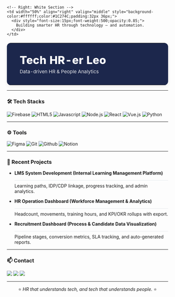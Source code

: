 <!-- HEADER -->
<table align="center" width="900" style="border:none;border-collapse:collapse;box-shadow:0 4px 12px rgba(0,0,0,0.08);border-radius:12px;overflow:hidden;font-family:'Inter',system-ui,Segoe UI,Roboto,sans-serif;margin-top:20px;">
  <tr>
    <!-- Left: Navy Section -->
    <td width="50%" align="left" valign="middle" style="background-color:#1C274C;color:#ffffff;padding:32px 40px;">
      <div style="font-size:34px;font-weight:800;letter-spacing:0.3px;">Tech HR-er Leo</div>
      <div style="font-size:15px;opacity:0.9;margin-top:6px;">Data-driven HR & People Analytics</div>
    </td>

    <!-- Right: White Section -->
    <td width="50%" align="right" valign="middle" style="background-color:#ffffff;color:#1C274C;padding:32px 36px;">
      <div style="font-size:15px;font-weight:500;opacity:0.85;">
        Building smarter HR through technology — and automation.
      </div>
    </td>
  </tr>
</table>

---

### 🛠️ Tech Stacks
![Firebase](https://img.shields.io/badge/Firebase-FFCA28?style=for-the-badge&logo=Firebase&logoColor=white)
![HTML5](https://img.shields.io/badge/HTML5-E34F26?style=for-the-badge&logo=HTML5&logoColor=white)
![Javascript](https://img.shields.io/badge/Javascript-F7DF1E?style=for-the-badge&logo=Javascript&logoColor=white)
![Node.js](https://img.shields.io/badge/Node.js-339933?style=for-the-badge&logo=Node.js&logoColor=white)
![React](https://img.shields.io/badge/React-61DAFB?style=for-the-badge&logo=React&logoColor=white)
![Vue.js](https://img.shields.io/badge/Vue.js-4FC08D?style=for-the-badge&logo=Vue.js&logoColor=white)
![Python](https://img.shields.io/badge/Python-3776AB?style=for-the-badge&logo=Python&logoColor=white)

---

### ⚙️ Tools
![Figma](https://img.shields.io/badge/Figma-F24E1E?style=for-the-badge&logo=Figma&logoColor=white)
![Git](https://img.shields.io/badge/Git-F05032?style=for-the-badge&logo=Git&logoColor=white)
![Github](https://img.shields.io/badge/Github-181717?style=for-the-badge&logo=Github&logoColor=white)
![Notion](https://img.shields.io/badge/Notion-000000?style=for-the-badge&logo=Notion&logoColor=white)

---

### 📁 Recent Projects

- **LMS System Development (Internal Learning Management Platform)**  
  <div style="border-top:1px solid #e5e7eb; margin:4px 0 8px;"></div>
  Learning paths, IDP/CDP linkage, progress tracking, and admin analytics.

- **HR Operation Dashboard (Workforce Management & Analytics)**  
  <div style="border-top:1px solid #e5e7eb; margin:4px 0 8px;"></div>
  Headcount, movements, training hours, and KPI/OKR rollups with export.

- **Recruitment Dashboard (Process & Candidate Data Visualization)**  
  <div style="border-top:1px solid #e5e7eb; margin:4px 0 8px;"></div>
  Pipeline stages, conversion metrics, SLA tracking, and auto-generated reports.

---

### 📫 Contact
<a href="https://www.instagram.com/_oleo_v/"><img src="https://img.shields.io/badge/Instagram-E4405F?style=for-the-badge&logo=Instagram&logoColor=white"></a>
<a href="mailto:joy9274@hufs.ac.kr"><img src="https://img.shields.io/badge/Gmail-EA4335?style=for-the-badge&logo=Gmail&logoColor=white"></a>
<a href="#"><img src="https://img.shields.io/badge/Notion-000000?style=for-the-badge&logo=Notion&logoColor=white"></a>

---

<div align="center">
⭐ <i>HR that understands tech, and tech that understands people.</i> ⭐
</div>
